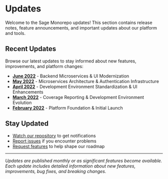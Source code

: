 # Updates

Welcome to the Sage Monorepo updates! This section contains release notes, feature announcements, and important updates about our platform and tools.

## Recent Updates

Browse our latest updates to stay informed about new features, improvements, and platform changes:

- **[June 2022](june-2022.md)** - Backend Microservices & UI Modernization
- **[May 2022](may-2022.md)** - Microservices Architecture & Authentication Infrastructure
- **[April 2022](april-2022.md)** - Development Environment Standardization & UI Enhancements
- **[March 2022](march-2022.md)** - Coverage Reporting & Development Environment Evolution
- **[February 2022](february-2022.md)** - Platform Foundation & Initial Launch

## Stay Updated

- [Watch our repository](https://github.com/Sage-Bionetworks/sage-monorepo) to get notifications
- [Report issues](../resources/bug-report.md) if you encounter problems
- [Request features](../resources/feature-requests.md) to help shape our roadmap

---

_Updates are published monthly or as significant features become available. Each update includes detailed information about new features, improvements, bug fixes, and breaking changes._
